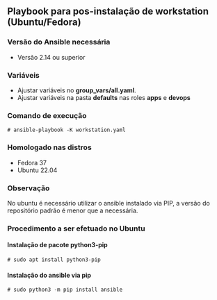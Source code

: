 ## Playbook para pos-instalação de workstation (Ubuntu/Fedora)

### Versão do Ansible necessária
- Versão 2.14 ou superior

### Variáveis
- Ajustar variáveis no **group_vars/all.yaml**.
- Ajustar variáveis na pasta **defaults** nas roles **apps** e **devops**

### Comando de execução

```shell
# ansible-playbook -K workstation.yaml
```

### Homologado nas distros
- Fedora 37
- Ubuntu 22.04

### Observação
No ubuntu é necessário utilizar o ansible instalado via PIP, a versão do repositório padrão é menor que a necessária.

### Procedimento a ser efetuado no Ubuntu

#### Instalação de pacote python3-pip
```shell
# sudo apt install python3-pip
```
#### Instalação do ansible via pip
```shell
# sudo python3 -m pip install ansible
```